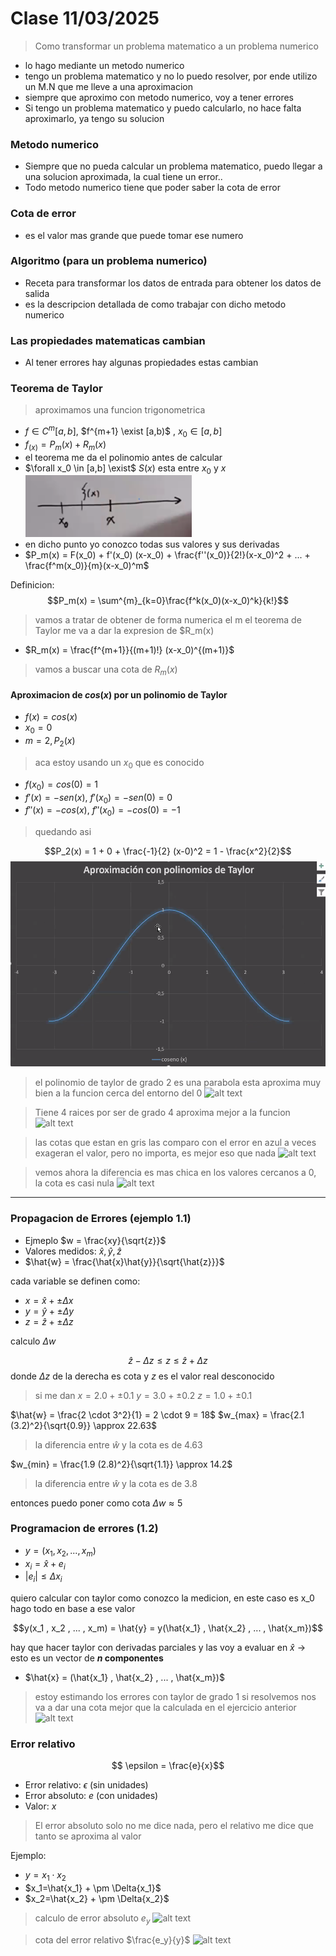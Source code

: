 # Clase 11/03/2025

> Como transformar un problema matematico a un problema numerico
- lo hago mediante un metodo numerico
- tengo un problema matematico y no lo puedo resolver, por ende utilizo un M.N que me lleve a una aproximacion
- siempre que aproximo con metodo numerico, voy a tener errores
- Si tengo un problema matematico y puedo calcularlo, no hace falta aproximarlo, ya tengo su solucion

### Metodo numerico
- Siempre que no pueda calcular un problema matematico, puedo llegar a una solucion aproximada, la cual tiene un error..
- Todo metodo numerico tiene que poder saber la cota de error

### Cota de error
- es el valor mas grande que puede tomar ese numero

### Algoritmo (para un problema numerico)
- Receta para transformar los datos de entrada para obtener los datos de salida
- es la descripcion detallada de como trabajar con dicho metodo numerico

### Las propiedades matematicas cambian
- Al tener errores hay algunas propiedades estas cambian

### Teorema de Taylor
> aproximamos una funcion trigonometrica

- $f \in C^m [a,b]$, $f^{m+1} \exist [a,b)$ , $x_0 \in [a,b]$
- $f_(x) = P_m(x) + R_m(x)$
- el teorema me da el polinomio antes de calcular
- $\forall x_0 \in [a,b] \exist$ $S(x)$ esta entre $x_0$ y $x$
![alt text](/NOTAS%20DE%20CLASE/IMAGENES/teorema%20de%20tylor.png)
- en dicho punto yo conozco todas sus valores y sus derivadas
- $P_m(x) = F(x_0) + f'(x_0) (x-x_0) + \frac{f''(x_0)}{2!}(x-x_0)^2 + ... + \frac{f^m(x_0)}{m}(x-x_0)^m$

Definicion:
$$P_m(x) = \sum^{m}_{k=0}\frac{f^k(x_0)(x-x_0)^k}{k!}$$

> vamos a tratar de obtener de forma numerica el m
> el teorema de Taylor me va a dar la expresion de $R_m(x)

- $R_m(x) = \frac{f^{m+1}}{(m+1)!} (x-x_0)^{(m+1)}$

> vamos a buscar una cota de $R_m(x)$

#### Aproximacion de $cos(x)$ por un polinomio de Taylor

- $f(x) = cos(x)$
- $x_0 = 0$
- $m=2, P_2(x)$

> aca estoy usando un $x_0$ que es conocido

- $f(x_0) = cos(0) = 1$
- $f'(x) = -sen(x)$, $f'(x_0) = -sen(0) = 0$
- $f''(x) = -cos(x)$, $f''(x_0) = -cos(0) = -1$

> quedando asi

$$P_2(x) = 1 + 0 + \frac{-1}{2} (x-0)^2 = 1 - \frac{x^2}{2}$$
![alt text](/NOTAS%20DE%20CLASE//IMAGENES/20250311-8.png)

> el polinomio de taylor de grado 2 es una parabola
> esta aproxima muy bien a la funcion cerca del entorno del 0
![alt text](//NOTAS%20DE%20CLASE/IMAGENES/20250311-1.png)

> Tiene 4 raices por ser de grado 4
> aproxima mejor a la funcion
![alt text](//NOTAS%20DE%20CLASE/IMAGENES/20250311-2.png)

> las cotas que estan en gris
> las comparo con el error en azul
> a veces exageran el valor, pero no importa, es mejor eso que nada
![alt text](//NOTAS%20DE%20CLASE/IMAGENES/20250311-3.png)

> vemos ahora la diferencia es mas chica
> en los valores cercanos a 0, la cota es casi nula
![alt text](//NOTAS%20DE%20CLASE/IMAGENES/20250311-4.png)

---

### Propagacion de Errores (ejemplo 1.1)

- Ejmeplo $w = \frac{xy}{\sqrt{z}}$
- Valores medidos: $\hat{x}, \hat{y}, \hat{z}$
- $\hat{w} = \frac{\hat{x}\hat{y}}{\sqrt{\hat{z}}}$

cada variable se definen como:

- $x=\hat{x} + \pm \Delta{x}$
- $y=\hat{y} + \pm \Delta{y}$
- $z=\hat{z} + \pm \Delta{z}$

 calculo $\Delta{w}$

$$ \hat{z} - \Delta{z} \le z \le \hat{z} + \Delta{z}$$
donde $\Delta{z}$ de la derecha es cota y $z$ es el valor real desconocido

> si me dan 
> $x=2.0 + \pm 0.1$
> $y=3.0 + \pm 0.2$
> $z=1.0 + \pm 0.1$

$\hat{w} = \frac{2 \cdot 3^2}{1} = 2 \cdot 9 = 18$
$w_{max} = \frac{2.1 (3.2)^2}{\sqrt{0.9}} \approx 22.63$
> la diferencia entre $\hat{w}$ y la cota es de 4.63 

$w_{min} = \frac{1.9 (2.8)^2}{\sqrt{1.1}} \approx 14.2$
> la diferencia entre $\hat{w}$ y la cota es de 3.8 

entonces puedo poner como cota $\Delta{w} \approx 5$

### Programacion de errores (1.2)
- $y = (x_1 , x_2 , ... , x_m)$
- $x_i = \hat{x} + e_i$
- $|e_i| \le \Delta{x_i}$

quiero calcular con taylor
como conozco la medicion, en este caso es x_0
hago todo en base a ese valor

$$y(x_1 , x_2 , ... , x_m) = \hat{y} = y(\hat{x_1} , \hat{x_2} , ... , \hat{x_m})$$

hay que hacer taylor con derivadas parciales y las voy a evaluar en ${\hat{x}}$ -> esto es un vector de __$n$ componentes__
- $\hat{x} = (\hat{x_1} , \hat{x_2} , ... , \hat{x_m})$

> estoy estimando los errores con taylor de grado 1
> si resolvemos nos va a dar una cota mejor que la calculada en el ejercicio anterior
![alt text](//NOTAS%20DE%20CLASE/IMAGENES/20250311-5.png)

### Error relativo

$$ \epsilon = \frac{e}{x}$$

- Error relativo: $\epsilon$ (sin unidades)
- Error absoluto: $e$ (con unidades)
- Valor: $x$

> El error absoluto solo no me dice nada, pero el relativo me dice que tanto se aproxima al valor

Ejemplo:
- $y = x_1 \cdot x_2$
- $x_1=\hat{x_1} + \pm \Delta{x_1}$
- $x_2=\hat{x_2} + \pm \Delta{x_2}$

> calculo de error absoluto $e_y$
![alt text](//NOTAS%20DE%20CLASE/IMAGENES/20250311-6.png)

> cota del error relativo $\frac{e_y}{y}$
![alt text](//NOTAS%20DE%20CLASE/IMAGENES/20250311-7.png)